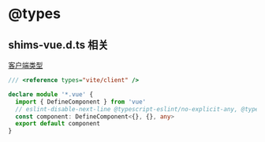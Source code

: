 # @types

## shims-vue.d.ts 相关

[客户端类型](https://cn.vitejs.dev/guide/features.html#client-types)

``` typescript
/// <reference types="vite/client" />

declare module '*.vue' {
  import { DefineComponent } from 'vue'
  // eslint-disable-next-line @typescript-eslint/no-explicit-any, @typescript-eslint/ban-types
  const component: DefineComponent<{}, {}, any>
  export default component
}
```
